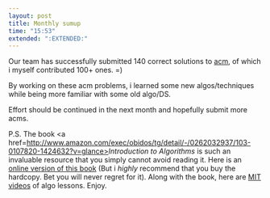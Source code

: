 ```yaml
---
layout: post
title: Monthly sumup
time: "15:53"
extended: ":EXTENDED:"
---
```


Our team has successfully submitted 140 correct solutions to <a href=http://acm.zju.edu.cn/>acm</a>, of which i myself contributed 100+ ones. =)

By working on these acm problems, i learned some new algos/techniques while being more familiar with some old algo/DS.

Effort should be continued in the next month and hopefully submit more acms.

P.S. The book <a href=http://www.amazon.com/exec/obidos/tg/detail/-/0262032937/103-0107820-1424632?v=glance><i>Introduction to Algorithms</i></a> is such an invaluable resource that you simply cannot avoid reading it. Here is an <a href=http://acm.ustc.edu.cn/book.php>online version of this book</a> (But i _highly_ recommend that you buy the hardcopy. Bet you will never regret for it). Along with the book, here are <a href=http://acm.ustc.edu.cn/~daizisheng/mp3/video/Introduction_To_Algorithm/>MIT videos</a> of algo lessons. Enjoy.

